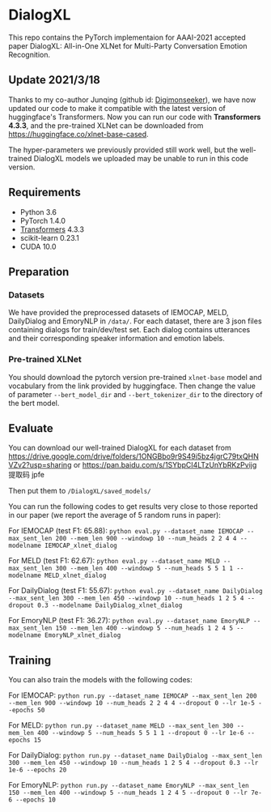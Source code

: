 # DialogXL
This repo contains the PyTorch implementaion for AAAI-2021 accepted paper DialogXL: All-in-One XLNet for Multi-Party Conversation Emotion Recognition.

## Update 2021/3/18
Thanks to my co-author Junqing (github id: [Digimonseeker](https://github.com/Digimonseeker)), we have now updated our code to make it compatible with the latest version of huggingface's Transformers. Now you can run our code with **Transformers 4.3.3**, and the pre-trained XLNet can be downloaded from https://huggingface.co/xlnet-base-cased.

The hyper-parameters we previously provided still work well, but the well-trained DialogXL models we uploaded may be unable to run in this code version.

## Requirements
* Python 3.6
* PyTorch 1.4.0
* [Transformers](https://github.com/huggingface/transformers) 4.3.3
* scikit-learn 0.23.1
* CUDA 10.0

## Preparation

### Datasets
We have provided the preprocessed datasets of IEMOCAP, MELD, DailyDialog and EmoryNLP in `/data/`. For each dataset, there are 3 json files containing dialogs for train/dev/test set. Each dialog contains utterances
 and their corresponding speaker information and emotion labels.
 
### Pre-trained XLNet
You should download the pytorch version pre-trained 
`xlnet-base` model and vocabulary from the link provided by huggingface. 
Then change the value of parameter `--bert_model_dir` and `--bert_tokenizer_dir` to the directory of the bert model.

## Evaluate
You can download our well-trained DialogXL for each dataset from 
https://drive.google.com/drive/folders/1ONGBbo9r9S49i5bz4jgrC79txQHNVZv2?usp=sharing
or https://pan.baidu.com/s/1SYbpCI4LTzUnYbRKzPvijg 提取码 jpfe

Then put them to `/DialogXL/saved_models/`

You can run the following codes to get results very close to those reported in our paper (we report the average of 5 random runs in paper):

For IEMOCAP (test F1: 65.88): 
`python eval.py --dataset_name IEMOCAP --max_sent_len 200 --mem_len 900 --windowp 10 --num_heads 2 2 4 4 --modelname IEMOCAP_xlnet_dialog`

For MELD (test F1: 62.67):
`python eval.py --dataset_name MELD --max_sent_len 300 --mem_len 400 --windowp 5 --num_heads 5 5 1 1 --modelname MELD_xlnet_dialog`

For DailyDialog (test F1: 55.67): 
`python eval.py --dataset_name DailyDialog --max_sent_len 300 --mem_len 450 --windowp 10 --num_heads 1 2 5 4 --dropout 0.3 --modelname DailyDialog_xlnet_dialog
`

For EmoryNLP (test F1: 36.27): 
`python eval.py --dataset_name EmoryNLP --max_sent_len 150 --mem_len 400 --windowp 5 --num_heads 1 2 4 5 --modelname EmoryNLP_xlnet_dialog`


## Training
You can also train the models with the following codes:

For IEMOCAP: 
`python run.py --dataset_name IEMOCAP --max_sent_len 200 --mem_len 900 --windowp 10 --num_heads 2 2 4 4 --dropout 0 --lr 1e-5 --epochs 50`

For MELD: 
`python run.py --dataset_name MELD --max_sent_len 300 --mem_len 400 --windowp 5 --num_heads 5 5 1 1 --dropout 0 --lr 1e-6 --epochs 15`

For DailyDialog: 
`python run.py --dataset_name DailyDialog --max_sent_len 300 --mem_len 450 --windowp 10 --num_heads 1 2 5 4 --dropout 0.3 --lr 1e-6 --epochs 20`

For EmoryNLP: 
`python run.py --dataset_name EmoryNLP --max_sent_len 150 --mem_len 400 --windowp 5 --num_heads 1 2 4 5 --dropout 0 --lr 7e-6 --epochs 10`

